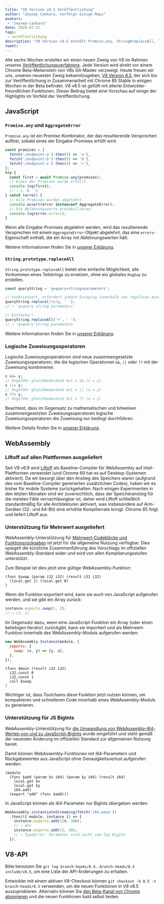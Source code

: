 ```yaml
---
title: "V8 Version v8.5 Veröffentlichung"
author: "Zeynep Cankara, verfolgt einige Maps"
avatars: 
 - "zeynep-cankara"
date: 2020-07-21
tags: 
 - veröffentlichung
description: "V8 Version v8.5 enthält Promise.any, String#replaceAll, logische Zuweisungsoperatoren, WebAssembly-Mehrwertunterstützung, BigInt-Unterstützung und Leistungsverbesserungen."
tweet: 
---
```

Alle sechs Wochen erstellen wir einen neuen Zweig von V8 im Rahmen unseres [Veröffentlichungsverfahrens](https://v8.dev/docs/release-process). Jede Version wird direkt vor einem Chrome Beta-Meilenstein von V8s Git-Master verzweigt. Heute freuen wir uns, unseren neuesten Zweig bekanntzugeben, [V8 Version 8.5](https://chromium.googlesource.com/v8/v8.git/+log/branch-heads/8.5), der sich bis zur Veröffentlichung in Zusammenarbeit mit Chrome 85 Stable in einigen Wochen in der Beta befindet. V8 v8.5 ist gefüllt mit allerlei Entwickler-freundlichen Funktionen. Dieser Beitrag bietet eine Vorschau auf einige der Highlights im Vorfeld der Veröffentlichung.

<!--truncate-->
## JavaScript

### `Promise.any` und `AggregateError`

`Promise.any` ist ein Promise-Kombinator, der das resultierende Versprechen auflöst, sobald eines der Eingabe-Promises erfüllt wird.

```js
const promises = [
  fetch('/endpoint-a').then(() => 'a'),
  fetch('/endpoint-b').then(() => 'b'),
  fetch('/endpoint-c').then(() => 'c'),
];
try {
  const first = await Promise.any(promises);
  // Eines der Promises wurde erfüllt.
  console.log(first);
  // → z. B. 'b'
} catch (error) {
  // Alle Promises wurden abgelehnt.
  console.assert(error instanceof AggregateError);
  // Die Ablehnungswerte protokollieren:
  console.log(error.errors);
}
```

Wenn alle Eingabe-Promises abgelehnt werden, wird das resultierende Versprechen mit einem `AggregateError`-Objekt abgelehnt, das eine `errors`-Eigenschaft enthält, die ein Array mit Ablehnungswerten hält.

Weitere Informationen finden Sie in [unserer Erklärung](https://v8.dev/features/promise-combinators#promise.any).

### `String.prototype.replaceAll`

`String.prototype.replaceAll` bietet eine einfache Möglichkeit, alle Vorkommen eines Teilstrings zu ersetzen, ohne ein globales `RegExp` zu erstellen.

```js
const queryString = 'q=query+string+parameters';

// Funktioniert, erfordert jedoch Escaping innerhalb von regulären Ausdrücken.
queryString.replace(/\+/g, ' ');
// → 'q=query string parameters'

// Einfacher!
queryString.replaceAll('+', ' ');
// → 'q=query string parameters'
```

Weitere Informationen finden Sie in [unserer Erklärung](https://v8.dev/features/string-replaceall).

### Logische Zuweisungsoperatoren

Logische Zuweisungsoperatoren sind neue zusammengesetzte Zuweisungsoperatoren, die die logischen Operationen `&&`, `||` oder `??` mit der Zuweisung kombinieren.

```js
x &&= y;
// Ungefähr gleichbedeutend mit x && (x = y)
x ||= y;
// Ungefähr gleichbedeutend mit x || (x = y)
x ??= y;
// Ungefähr gleichbedeutend mit x ?? (x = y)
```

Beachtest, dass im Gegensatz zu mathematischen und bitweisen zusammengesetzten Zuweisungsoperatoren logische Zuweisungsoperatoren die Zuweisung nur bedingt durchführen.

Weitere Details finden Sie in [unserer Erklärung](https://v8.dev/features/logical-assignment).

## WebAssembly

### Liftoff auf allen Plattformen ausgeliefert

Seit V8 v6.9 wird [Liftoff](https://v8.dev/blog/liftoff) als Baseline-Compiler für WebAssembly auf Intel-Plattformen verwendet (und Chrome 69 hat es auf Desktop-Systemen aktiviert). Da wir besorgt über den Anstieg des Speichers waren (aufgrund des vom Baseline-Compiler generierten zusätzlichen Codes), haben wir es bisher für mobile Systeme zurückgehalten. Nach einigen Experimenten in den letzten Monaten sind wir zuversichtlich, dass der Speicheranstieg für die meisten Fälle vernachlässigbar ist, daher wird Liftoff schließlich standardmäßig für alle Architekturen aktiviert, was insbesondere auf Arm-Geräten (32- und 64-Bit) eine erhöhte Kompilierrate bringt. Chrome 85 folgt und liefert Liftoff aus.

### Unterstützung für Mehrwert ausgeliefert

WebAssembly-Unterstützung für [Mehrwert-Codeblöcke und Funktionsrückgaben](https://github.com/WebAssembly/multi-value) ist jetzt für die allgemeine Nutzung verfügbar. Dies spiegelt die kürzliche Zusammenführung des Vorschlags im offiziellen WebAssembly-Standard wider und wird von allen Kompilierungsstufen unterstützt.

Zum Beispiel ist dies jetzt eine gültige WebAssembly-Funktion:

```wasm
(func $swap (param i32 i32) (result i32 i32)
  (local.get 1) (local.get 0)
)
```

Wenn die Funktion exportiert wird, kann sie auch von JavaScript aufgerufen werden, und sie gibt ein Array zurück:

```js
instance.exports.swap(1, 2);
// → [2, 1]
```

Im Gegensatz dazu, wenn eine JavaScript-Funktion ein Array (oder einen beliebigen Iterator) zurückgibt, kann sie importiert und als Mehrwert-Funktion innerhalb des WebAssembly-Moduls aufgerufen werden:

```js
new WebAssembly.Instance(module, {
  imports: {
    swap: (x, y) => [y, x],
  },
});
```

```wasm
(func $main (result i32 i32)
  i32.const 0
  i32.const 1
  call $swap
)
```

Wichtiger ist, dass Toolchains diese Funktion jetzt nutzen können, um kompakteren und schnelleren Code innerhalb eines WebAssembly-Moduls zu generieren.

### Unterstützung für JS BigInts

WebAssembly-Unterstützung für [die Umwandlung von WebAssembly-I64-Werten von und zu JavaScript-BigInts](https://github.com/WebAssembly/JS-BigInt-integration) wurde eingeführt und steht gemäß der neuesten Änderung im offiziellen Standard zur allgemeinen Nutzung bereit.

Damit können WebAssembly-Funktionen mit i64-Parametern und Rückgabewerten aus JavaScript ohne Genauigkeitsverlust aufgerufen werden:

```wasm
(module
  (func $add (param $x i64) (param $y i64) (result i64)
    local.get $x
    local.get $y
    i64.add)
  (export "add" (func $add)))
```

In JavaScript können als i64-Parameter nur BigInts übergeben werden:

```js
WebAssembly.instantiateStreaming(fetch('i64.wasm'))
  .then(({ module, instance }) => {
    instance.exports.add(12n, 30n);
    // → 42n
    instance.exports.add(12, 30);
    // → TypeError: Parameter sind nicht vom Typ BigInt
  });
```

## V8-API

Bitte benutzen Sie `git log branch-heads/8.4..branch-heads/8.5 include/v8.h`, um eine Liste der API-Änderungen zu erhalten.

Entwickler mit einem aktiven V8-Checkout können `git checkout -b 8.5 -t branch-heads/8.5` verwenden, um die neuen Funktionen in V8 v8.5 auszuprobieren. Alternativ können Sie [den Beta-Kanal von Chrome abonnieren](https://www.google.com/chrome/browser/beta.html) und die neuen Funktionen bald selbst testen.
